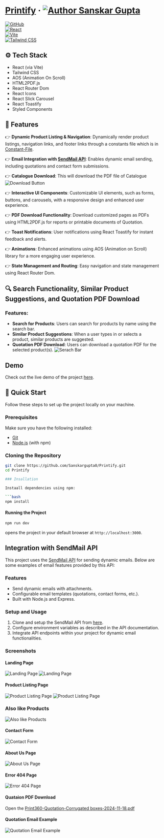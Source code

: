 # [Printify](https://printify-five.vercel.app/) &middot; [![Author Sanskar Gupta](https://img.shields.io/badge/Author-Sanskar-%3C%3E)](https://www.linkedin.com/in/sanskar-gupta-12476423b/)  
[![GitHub](https://img.shields.io/badge/GitHub-%3C%3E)](https://github.com/Sanskargupta0/Printify)  
[![React](https://img.shields.io/badge/React-%3C%3E)](https://react.dev/)  
[![Vite](https://img.shields.io/badge/Vite-%3C%3E)](https://vitejs.dev/)  
[![Tailwind CSS](https://img.shields.io/badge/Tailwind%20CSS-%3C%3E)](https://tailwindcss.com/)

## ⚙️ Tech Stack

- React (via Vite)
- Tailwind CSS
- AOS (Animation On Scroll)
- HTML2PDF.js
- React Router Dom
- React Icons
- React Slick Carousel
- React Toastify
- Styled Components

## 🔋 Features

👉 **Dynamic Product Listing & Navigation**: Dynamically render product listings, navigation links, and footer links through a constants file which is in [Constant-File](./src//constants//products.js).

👉 **Email Integration with [SendMail API](https://github.com/Sanskargupta0/Email-Send-API.git)**: Enables dynamic email sending, including quotations and contact form submissions.

👉 **Catalogue Download**: This will download the PDF file of Catalogue 
![Download Button](./Screenshots/image10.png)

👉 **Interactive UI Components**: Customizable UI elements, such as forms, buttons, and carousels, with a responsive design and enhanced user experience.

👉 **PDF Download Functionality**: Download customized pages as PDFs using HTML2PDF.js for reports or printable documents of Quotation.

👉 **Toast Notifications**: User notifications using React Toastify for instant feedback and alerts.

👉 **Animations**: Enhanced animations using AOS (Animation on Scroll) library for a more engaging user experience.

👉 **State Management and Routing**: Easy navigation and state management using React Router Dom.

## 🔍 Search Functionality, Similar Product Suggestions, and Quotation PDF Download

### Features:

- **Search for Products**: Users can search for products by name using the search bar.
- **Similar Product Suggestions**: When a user types in or selects a product, similar products are suggested.
- **Quotation PDF Download**: Users can download a quotation PDF for the selected product(s).
![Serach Bar](./Screenshots/image8.png)

## Demo

Check out the live demo of the project [here](https://printify-five.vercel.app/).

## 🤸 Quick Start

Follow these steps to set up the project locally on your machine.

### Prerequisites

Make sure you have the following installed:

- [Git](https://git-scm.com/)
- [Node.js](https://nodejs.org/en) (with npm)

### Cloning the Repository

```bash
git clone https://github.com/Sanskargupta0/Printify.git
cd Printify

### Insallation

Instaall dependencies using npm:

```bash
npm install
```

#### Running the Project 

```bash
npm run dev
```

opens the project in your default browser at `http://localhost:3000`.

## Integration with SendMail API

This project uses the [SendMail API](https://github.com/Sanskargupta0/Email-Send-API.git) for sending dynamic emails. Below are some examples of email features provided by this API:

### Features

- Send dynamic emails with attachments.
- Configurable email templates (quotations, contact forms, etc.).
- Built with Node.js and Express.

### Setup and Usage

1. Clone and setup the SendMail API from [here](https://github.com/Sanskargupta0/Email-Send-API.git).
2. Configure environment variables as described in the API documentation.
3. Integrate API endpoints within your project for dynamic email functionalities.

### Screenshots

#### Landing Page

![Landing Page](./Screenshots//image1.png)
![Landing Page](./Screenshots//image2.png)

#### Product Listing Page

![Product Listing Page](./Screenshots//image9.png)
![Product Listing Page](./Screenshots//image5.png)

### Also like Products

![Also like Products](./Screenshots//image6.png)

#### Contact Form

![Contact Form](./Screenshots/image3.png)

#### About Us Page

![About Us Page](./Screenshots//image4.png)

#### Error 404 Page

![Error 404 Page](./Screenshots//image11.png)

#### Quataion PDF Download

Open the [Print360-Quotation-Corrugated boxes-2024-11-18.pdf](./Screenshots//Print360-Quotation-Corrugated%20boxes-2024-11-18.pdf)

#### Quotation Email Example

![Quotation Email Example](./Screenshots//image7.png)




